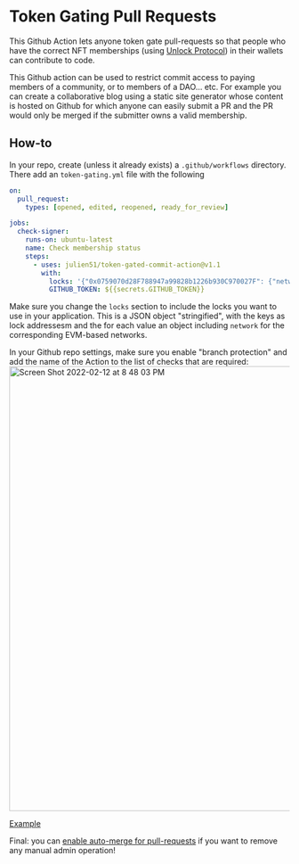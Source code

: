 # Token Gating Pull Requests

This Github Action lets anyone token gate pull-requests so that people who have the correct NFT memberships (using [Unlock Protocol](https://unlock-protocol.com)) in their wallets can contribute to code.

This Github action can be used to restrict commit access to paying members of a community, or to members of a DAO... etc. For example you can create a collaborative blog using a static site generator whose content is hosted on Github for which anyone can easily submit a PR and the PR would only be merged if the submitter owns a valid membership.

## How-to

In your repo, create (unless it already exists) a `.github/workflows` directory. There add an `token-gating.yml` file with the following

```yaml
on:
  pull_request:
    types: [opened, edited, reopened, ready_for_review]

jobs:
  check-signer:
    runs-on: ubuntu-latest
    name: Check membership status
    steps:
      - uses: julien51/token-gated-commit-action@v1.1
        with:
          locks: '{"0x0759070d28F788947a99828b1226b930C970027F": {"network": 4}, "0x1206b31eEd5Ceb34E91f53249339Ae221e673177": {"network": 4}}'
          GITHUB_TOKEN: ${{secrets.GITHUB_TOKEN}}
```

Make sure you change the `locks` section to include the locks you want to use in your application. This is a JSON object "stringified", with the keys as lock addressesm and the for each value an object including `network` for the corresponding EVM-based networks.

In your Github repo settings, make sure you enable "branch protection" and add the name of the Action to the list of checks that are required:
<img width="798" alt="Screen Shot 2022-02-12 at 8 48 03 PM" src="https://user-images.githubusercontent.com/17735/153734808-34af4315-6e1e-47d4-a844-7661c6e58c11.png">

[Example](https://github.com/julien51/token-gated-commits-example)

Final: you can [enable auto-merge for pull-requests](https://docs.github.com/en/repositories/configuring-branches-and-merges-in-your-repository/configuring-pull-request-merges/managing-auto-merge-for-pull-requests-in-your-repository) if you want to remove any manual admin operation!
